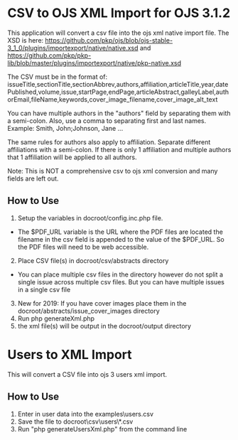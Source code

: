 # CSV to OJS XML Import for OJS 3.1.2
This application will convert a csv file into the ojs xml native import file.
The XSD is here:
https://github.com/pkp/ojs/blob/ojs-stable-3_1_0/plugins/importexport/native/native.xsd
and
https://github.com/pkp/pkp-lib/blob/master/plugins/importexport/native/pkp-native.xsd


 The CSV must be in the format of:
 issueTitle,sectionTitle,sectionAbbrev,authors,affiliation,articleTitle,year,datePublished,volume,issue,startPage,endPage,articleAbstract,galleyLabel,authorEmail,fileName,keywords,cover_image_filename,cover_image_alt_text

 You can have multiple authors in the "authors" field by separating them with a semi-colon.
 Also, use a comma to separating first and last names.
 Example:
 Smith, John;Johnson, Jane ...
 
 The same rules for authors also apply to affiliation. Separate different affiliations with a semi-colon. 
 If there is only 1 affiliation and multiple authors that 1 affiliation will be applied to all authors.

Note: This is NOT a comprehensive csv to ojs xml conversion and many fields are left out.


## How to Use
1. Setup the variables in docroot/config.inc.php file.
* The $PDF_URL variable is the URL where the PDF files are located the filename in the csv field is appended to the value of the $PDF_URL. So the PDF files will need to be web accessible.
2. Place CSV file(s) in docroot/csv/abstracts directory
* You can place multiple csv files in the directory however do not split a single issue across multiple csv files. But you can have multiple issues in a single csv file
3. New for 2019: If you have cover images place them in the docroot/abstracts/issue_cover_images directory
4. Run php generateXml.php
5. the xml file(s) will be output in the docroot/output directory

# Users to XML Import

This will convert a CSV file into ojs 3 users xml import.

## How to Use
1. Enter in user data into the examples\users.csv
2. Save the file to  docroot\csv\users\\*.csv
3. Run "php generateUsersXml.php" from the command line
